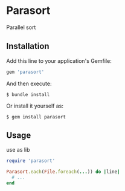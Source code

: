 # Parasort

Parallel sort

## Installation

Add this line to your application's Gemfile:

```ruby
gem 'parasort'
```

And then execute:

    $ bundle install

Or install it yourself as:

    $ gem install parasort

## Usage

use as lib

```ruby
require 'parasort'

Parasort.each(File.foreach(...)) do |line|
  # ...
end
```

